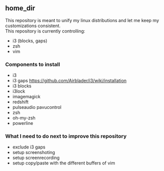 ## home_dir
This repository is meant to unify my linux distributions and let me keep my customizations consistent.  
This repository is currently controlling:
- i3 (blocks, gaps)
- zsh
- vim

### Components to install
- i3
- i3 gaps https://github.com/Airblader/i3/wiki/installation
- i3 blocks 
- i3lock
- imagemagick
- redshift
- pulseaudio pavucontrol
- zsh
- oh-my-zsh
- powerline

### What I need to do next to improve this repository
- exclude i3 gaps
- setup screenshoting
- setup screenrecording
- setup copy/paste with the different buffers of vim

                                                    
